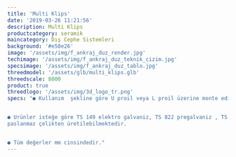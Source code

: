 ```yaml
---
title: 'Multi Klips'
date: '2019-03-26 11:21:56'
description: Multi Klips
productcategory: seramik
maincategory: Dış Cephe Sistemleri
background: '#e58e26'
image: '/assets/img/f_ankraj_duz_render.jpg'
techimage: '/assets/img/f_ankraj_duz_teknik_cizim.jpg'
specsimage: '/assets/img/f_ankraj_duz_tablo.jpg'
threedmodel: '/assets/glb/multi_klips.glb'
threedscale: 8000
product: true
threedlogo: '/assets/img/3d_logo_tr.png'
specs: "● Kullanım  şekline göre U proil veya L proil üzerine monte edilir.


● Urünler isteğe göre TS 149 elektro galvaniz, TS 822 pregalvaniz , TS 914 sıcak daldırma galvaniz, 304 ve 430
paslanmaz çelikten üretilebilmektedir.


● Tüm değerler mm cinsindedir."
---
```

